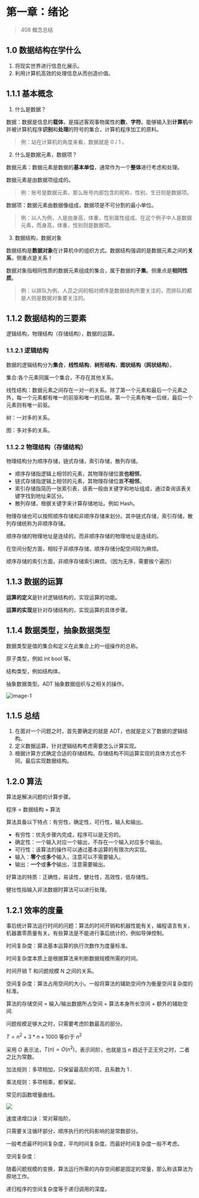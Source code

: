 # 第一章：绪论

> 408 概念总结

## 1.0 数据结构在学什么

1. 将现实世界进行信息化展示。
2. 利用计算机高效的处理信息从而创造价值。

## 1.1.1 基本概念

1. 什么是数据？

数据：数据是信息的**载体**，是描述客观事物属性的**数**，**字符**。能够输入到**计算机**中并被计算机程序**识别**和**处理**的符号的集合，计算机程序加工的原料。

> 例：站在计算机的角度来看，数据就是 0 / 1 。

2. 什么是数据元素，数据项？

数据元素：数据元素是数据的**基本单位**，通常作为一个**整体**进行考虑和处理。

数据元素是由数据项组成的。

> 例：账号是数据元素，那么账号内部包含的昵称，性别，生日则是数据项。

数据项：数据元素由数据像组成，数据项是不可分割的最小单位。

> 例：以人为例，人是由身高，体重，性别属性组成。在这个例子中人是数据元素，而身高，体重，性别则是数据项。

3. 数据结构，数据对象

数据结构是**数据对象**在计算机中的组织方式。数据结构强调的是数据元素之间的**关系**，侧重点是关系！

数据对象指相同性质的数据元素组成的集合，属于数据的**子集**。侧重点是**相同性质**。

> 例：以排队为例，人员之间的相对顺序是数据结构所要关注的，而排队的都是人则是数据对象要关注的。

## 1.1.2 数据结构的三要素

逻辑结构，物理结构（存储结构），数据的运算。

### 1.1.2.1 逻辑结构

数据的逻辑结构分为**集合**，**线性结构**，**树形结构**，**图状结构（网状结构）**。

集合:各个元素同属一个集合，不存在其他关系。

线性结构：数据元素之间存在一对一的关系。除了第一个元素和最后一个元素之外，每一个元素都有唯一的前驱和唯一的后继。第一个元素有唯一后继，最后一个元素则有唯一前驱。

树：一对多的关系。

图：多对多的关系。

### 1.1.2.2 物理结构（存储结构）

物理结构分为顺序存储，链式存储，索引存储，散列存储。

* 顺序存储指逻辑上相邻的元素，其物理存储位置**也相邻**。
* 链式存储指逻辑上相邻的元素，其物理存储位置**不相邻**。
* 索引存储指简历一张索引表，该表一般由关键字和地址组成，通过查询该表关键字找到地址来区分。
* 散列存储，根据关键字来计算存储地址。例如 Hash。

物理存储也可以按照顺序存储和非顺序存储来划分。其中链式存储，索引存储，散列存储统称为非顺序存储。

顺序存储的物理地址是连续的，而非顺序存储的物理地址是连续的。

在空间分配方面，相较于非顺序存储，顺序存储分配空间较为麻烦。

顺序存储的索引方面，非顺序存储索引麻烦。（因为无序，需要挨个遍历）

## 1.1.3 数据的运算

**运算的定义**是针对逻辑结构的，实现运算的功能。

**运算的实现**是针对存储结构的，实现运算的具体步骤。

## 1.1.4 数据类型，抽象数据类型

数据类型是值的集合和定义在此集合上的一组操作的总称。

原子类型，例如 int bool 等。

结构类型，例如结构体。

抽象数据类型。ADT 抽象数据组织与之相关的操作。

![image-1](https://cdn.jsdelivr.net/gh/weijiew/pic@master/images/image.25y1jshqwlwg.png)

## 1.1.5 总结

1. 在面对一个问题之时，首先要确定的就是 ADT，也就是定义了数据的逻辑结构。
2. 定义数据运算，针对逻辑结构考虑需要怎么计算实现。
3. 根据计算方式确定合适的存储结构。存储结构不同运算实现的具体方式也不同，最后实现数据结构。

## 1.2.0 算法

算法是解决问题的计算步骤。

程序 = 数据结构 + 算法

算法具备以下特点：有穷性，确定性，可行性，输入和输出。

* 有穷性：优先步骤内完成，程序可以是无穷的。
* 确定性：一个输入对应一个输出，不存在一个输入对应多个输出。
* 可行性：该算法的操作可以通过基本运算的有限次内实现。
* 输入：**零个**或**多个**输入，注意可以不需要输入。
* 输出：**一个**或**多个**输出，注意需要输出。

好算法的特质：正确性，易读性，健壮性，高效性，低存储性。

健壮性指输入非法数据时算法可以进行处理。

## 1.2.1 效率的度量

事后统计算法运行时间的问题：算法的时间开销和机器性能有关，编程语言有关，机器置零质量有关。有些算法是不能进行事后统计的，例如导弹控制。

时间复杂度：算法基本运算的执行次数作为度量标准。

时间复杂度本质上是根据算法来判断数据规模所需的时间。

时间开销 T 和问题规模 N 之间的关系。

空间复杂度：算法占用空间的大小。一般将算法的辅助空间作为衡量空间复杂度的标准。

算法的存储空间 = 输入/输出数据所占空间 + 算法本身所长空间 + 额外的辅助空间.

问题规模足够大之时，只需要考虑阶数最高的部分。

$T = n^2 + 3*n + 1000$ 等价于 $n^2$

采用 $O$ 表示法，$T(n) = O(n^2)$，表示同阶，也就是当 n 趋近于正无穷之时，二者之比为常数。

加法规则：多项相加，只保留最高阶的项，且系数为 1 .

乘法规则：多项相乘，都保留。

常见的函数增量曲线。

<img src="https://gitee.com/weijiew/pic/raw/master/img/20200510153247.png"/>

速度递增口诀：常对幂指阶。

只需要关注循环部分，顺序执行的代码影响的是常数部分。

一般考虑最坏时间复杂度，平均时间复杂度。而最好时间复杂度一般不考虑。

空间复杂度：

随着问题规模的变换，算法运行所需的内存空间都是固定的常量，那么称该算法为原地工作。

递归程序的空间复杂度等于递归调用的深度。


